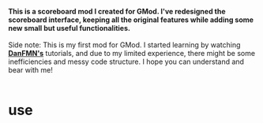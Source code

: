 **This is a scoreboard mod I created for GMod. I've redesigned the scoreboard interface, keeping all the original features while adding some new small but useful functionalities.**</br></br>
Side note: This is my first mod for GMod. I started learning by watching [**DanFMN's**](https://www.youtube.com/playlist?list=PLN1e9kVZIWewR9Tm48zbxdm1qiBEWYpJI) tutorials, and due to my limited experience, there might be some inefficiencies and messy code structure. I hope you can understand and bear with me!
</br>
</br>
# use
